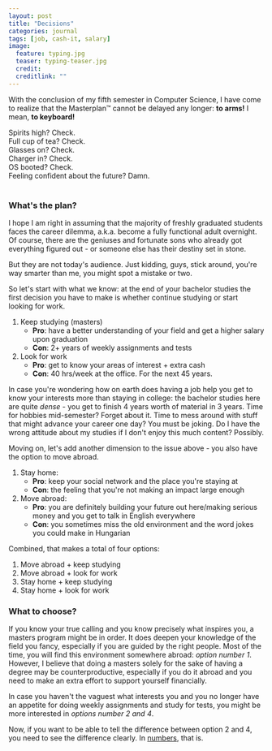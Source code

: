```yaml
---
layout: post
title: "Decisions"
categories: journal
tags: [job, cash-it, salary]
image:
  feature: typing.jpg
  teaser: typing-teaser.jpg
  credit:
  creditlink: ""
---
```


With the conclusion of my fifth semester in Computer Science, I have come to realize that the Masterplan™ cannot be delayed any longer: __to arms!__ I mean, __to keyboard!__

Spirits high? Check.<br>
Full cup of tea? Check.<br>
Glasses on? Check.<br>
Charger in? Check.<br>
OS booted? Check.<br>
Feeling confident about the future? Damn.<br><br>

### What's the plan?

I hope I am right in assuming that the majority of freshly graduated students faces the career dilemma, a.k.a. become a fully functional adult overnight. Of course, there are the geniuses and fortunate sons who already got everything figured out - or someone else has their destiny set in stone.

But they are not today's audience. Just kidding, guys, stick around, you're way smarter than me, you might spot a mistake or two.

So let's start with what we know: at the end of your bachelor studies the first decision you have to make is whether continue studying or start looking for work. 

1. Keep studying (masters)
	* **Pro**: have a better understanding of your field and get a higher salary upon graduation
	* **Con**: 2+ years of weekly assignments and tests
2. Look for work
	* **Pro**: get to know your areas of interest + extra cash
	* **Con**: 40 hrs/week at the office. For the next 45 years.

In case you're wondering how on earth does having a job help you get to know your interests more than staying in college: the bachelor studies here are quite _dense_ - you get to finish 4 years worth of material in 3 years. Time for hobbies mid-semester? Forget about it. Time to mess around with stuff that might advance your career one day? You must be joking. Do I have the wrong attitude about my studies if I don't enjoy this much content? Possibly.

Moving on, let's add another dimension to the issue above - you also have the option to move abroad.

1. Stay home:
	* **Pro**: keep your social network and the place you're staying at
	* **Con**: the feeling that you're not making an impact large enough
2. Move abroad:
	* **Pro**: you are definitely building your future out here/making serious money and you get to talk in English everywhere
	* **Con**: you sometimes miss the old environment and the word jokes you could make in Hungarian

Combined, that makes a total of four options:

1. Move abroad + keep studying
2. Move abroad + look for work
3. Stay home + keep studying
4. Stay home + look for work

### What to choose?

If you know your true calling and you know precisely what inspires you, a masters program might be in order. It does deepen your knowledge of the field you fancy, especially if you are guided by the right people. Most of the time, you will find this environment somewhere abroad: _option number 1_. However, I believe that doing a masters solely for the sake of having a degree may be counterproductive, especially if you do it abroad and you need to make an extra effort to support yourself financially.

In case you haven't the vaguest what interests you and you no longer have an appetite for doing weekly assignments and study for tests, you might be more interested in _options number 2 and 4_.

Now, if you want to be able to tell the difference between option 2 and 4, you need to see the difference clearly. In [numbers](It-figures.html), that is.
